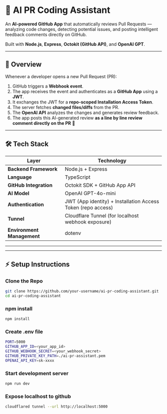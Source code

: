 # 🤖 AI PR Coding Assistant

An **AI-powered GitHub App** that automatically reviews Pull Requests — analyzing code changes, detecting potential issues, and posting intelligent feedback comments directly on GitHub.

Built with **Node.js**, **Express**, **Octokit (GitHub API)**, and **OpenAI GPT**.

---

## 🚀 Overview

Whenever a developer opens a new Pull Request (PR):

1. GitHub triggers a **Webhook event**.
2. The app receives the event and authenticates as a **GitHub App** using a **JWT**.
3. It exchanges the JWT for a **repo-scoped Installation Access Token**.
4. The server fetches **changed files/diffs** from the PR.
5. The **OpenAI API** analyzes the changes and generates review feedback.
6. The app posts this AI-generated review **as a line by line review comment directly on the PR** 🎯


---

## 🛠️ Tech Stack

| Layer | Technology |
|--------|-------------|
| **Backend Framework** | Node.js + Express |
| **Language** | TypeScript |
| **GitHub Integration** | Octokit SDK + GitHub App API |
| **AI Model** | OpenAI GPT-4o-mini |
| **Authentication** | JWT (App identity) + Installation Access Token (repo access) |
| **Tunnel** | Cloudflare Tunnel (for localhost webhook exposure) |
| **Environment Management** | dotenv |

---

---

## ⚡ Setup Instructions

### Clone the Repo
```bash
git clone https://github.com/your-username/ai-pr-coding-assistant.git
cd ai-pr-coding-assistant
```

### npm install
```bash
npm install
```

### Create .env file
```bash
PORT=5000
GITHUB_APP_ID=<your_app_id>
GITHUB_WEBHOOK_SECRET=<your_webhook_secret>
GITHUB_PRIVATE_KEY_PATH=./ai-pr-assistant.pem
OPENAI_API_KEY=sk-xxxx
```

### Start development server
```bash
npm run dev
```

### Expose localhost to github
```bash
cloudflared tunnel --url http://localhost:5000
```






